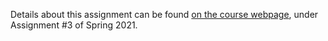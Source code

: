 Details about this assignment can be found [on the course webpage](http://cs231n.github.io/), under Assignment #3 of Spring 2021.
